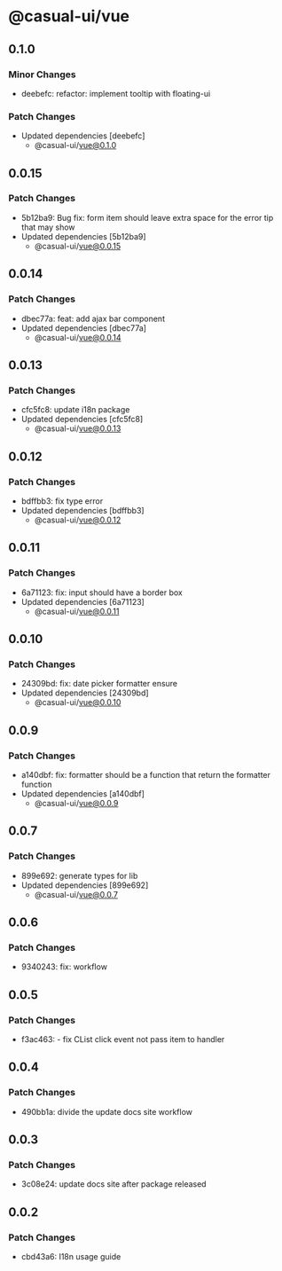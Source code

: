# @casual-ui/vue

## 0.1.0

### Minor Changes

- deebefc: refactor: implement tooltip with floating-ui

### Patch Changes

- Updated dependencies [deebefc]
  - @casual-ui/vue@0.1.0

## 0.0.15

### Patch Changes

- 5b12ba9: Bug fix: form item should leave extra space for the error tip that may show
- Updated dependencies [5b12ba9]
  - @casual-ui/vue@0.0.15

## 0.0.14

### Patch Changes

- dbec77a: feat: add ajax bar component
- Updated dependencies [dbec77a]
  - @casual-ui/vue@0.0.14

## 0.0.13

### Patch Changes

- cfc5fc8: update i18n package
- Updated dependencies [cfc5fc8]
  - @casual-ui/vue@0.0.13

## 0.0.12

### Patch Changes

- bdffbb3: fix type error
- Updated dependencies [bdffbb3]
  - @casual-ui/vue@0.0.12

## 0.0.11

### Patch Changes

- 6a71123: fix: input should have a border box
- Updated dependencies [6a71123]
  - @casual-ui/vue@0.0.11

## 0.0.10

### Patch Changes

- 24309bd: fix: date picker formatter ensure
- Updated dependencies [24309bd]
  - @casual-ui/vue@0.0.10

## 0.0.9

### Patch Changes

- a140dbf: fix: formatter should be a function that return the formatter function
- Updated dependencies [a140dbf]
  - @casual-ui/vue@0.0.9

## 0.0.7

### Patch Changes

- 899e692: generate types for lib
- Updated dependencies [899e692]
  - @casual-ui/vue@0.0.7

## 0.0.6

### Patch Changes

- 9340243: fix: workflow

## 0.0.5

### Patch Changes

- f3ac463: - fix CList click event not pass item to handler

## 0.0.4

### Patch Changes

- 490bb1a: divide the update docs site workflow

## 0.0.3

### Patch Changes

- 3c08e24: update docs site after package released

## 0.0.2

### Patch Changes

- cbd43a6: I18n usage guide
